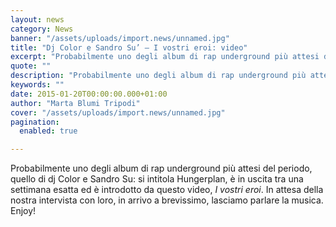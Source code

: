 ```yaml
---
layout: news
category: News
banner: "/assets/uploads/import.news/unnamed.jpg"
title: "Dj Color e Sandro Su’ – I vostri eroi: video"
excerpt: "Probabilmente uno degli album di rap underground più attesi del periodo, quello di dj Color e Sandro Su: si intitola Hungerplan, è in uscita tra una settimana esatta ed è introdotto da questo video, I vostri eroi. In attesa della nostra intervista con loro, in arrivo a brevissimo, lasciamo parlare la musica. Enjoy!"
quote: ""
description: "Probabilmente uno degli album di rap underground più attesi del periodo, quello di dj Color e Sandro Su: si intitola Hungerplan, è in uscita tra una settimana esatta ed è introdotto da questo video, I vostri eroi. In attesa della nostra intervista con loro, in arrivo a brevissimo, lasciamo parlare la musica. Enjoy!"
keywords: ""
date: 2015-01-20T00:00:00.000+01:00
author: "Marta Blumi Tripodi"
cover: "/assets/uploads/import.news/unnamed.jpg"
pagination:
  enabled: true

---
```


[](https://hotmc.com/wp-content/uploads/2015/01/unnamed.jpg)

Probabilmente uno degli album di rap underground più attesi del periodo, quello di dj Color e Sandro Su: si intitola Hungerplan, è in uscita tra una settimana esatta ed è introdotto da questo video, _I vostri eroi_. In attesa della nostra intervista con loro, in arrivo a brevissimo, lasciamo parlare la musica. Enjoy!